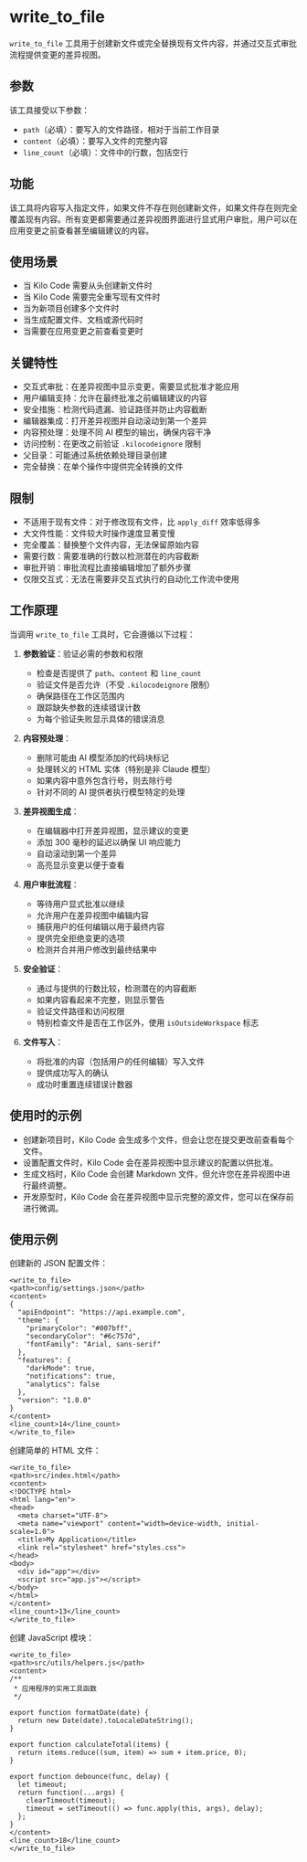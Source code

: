 # write_to_file

`write_to_file` 工具用于创建新文件或完全替换现有文件内容，并通过交互式审批流程提供变更的差异视图。

## 参数

该工具接受以下参数：

- `path`（必填）：要写入的文件路径，相对于当前工作目录
- `content`（必填）：要写入文件的完整内容
- `line_count`（必填）：文件中的行数，包括空行

## 功能

该工具将内容写入指定文件，如果文件不存在则创建新文件，如果文件存在则完全覆盖现有内容。所有变更都需要通过差异视图界面进行显式用户审批，用户可以在应用变更之前查看甚至编辑建议的内容。

## 使用场景

- 当 Kilo Code 需要从头创建新文件时
- 当 Kilo Code 需要完全重写现有文件时
- 当为新项目创建多个文件时
- 当生成配置文件、文档或源代码时
- 当需要在应用变更之前查看变更时

## 关键特性

- 交互式审批：在差异视图中显示变更，需要显式批准才能应用
- 用户编辑支持：允许在最终批准之前编辑建议的内容
- 安全措施：检测代码遗漏、验证路径并防止内容截断
- 编辑器集成：打开差异视图并自动滚动到第一个差异
- 内容预处理：处理不同 AI 模型的输出，确保内容干净
- 访问控制：在更改之前验证 `.kilocodeignore` 限制
- 父目录：可能通过系统依赖处理目录创建
- 完全替换：在单个操作中提供完全转换的文件

## 限制

- 不适用于现有文件：对于修改现有文件，比 `apply_diff` 效率低得多
- 大文件性能：文件较大时操作速度显著变慢
- 完全覆盖：替换整个文件内容，无法保留原始内容
- 需要行数：需要准确的行数以检测潜在的内容截断
- 审批开销：审批流程比直接编辑增加了额外步骤
- 仅限交互式：无法在需要非交互式执行的自动化工作流中使用

## 工作原理

当调用 `write_to_file` 工具时，它会遵循以下过程：

1. **参数验证**：验证必需的参数和权限
   - 检查是否提供了 `path`、`content` 和 `line_count`
   - 验证文件是否允许（不受 `.kilocodeignore` 限制）
   - 确保路径在工作区范围内
   - 跟踪缺失参数的连续错误计数
   - 为每个验证失败显示具体的错误消息

2. **内容预处理**：
   - 删除可能由 AI 模型添加的代码块标记
   - 处理转义的 HTML 实体（特别是非 Claude 模型）
   - 如果内容中意外包含行号，则去除行号
   - 针对不同的 AI 提供者执行模型特定的处理

3. **差异视图生成**：
   - 在编辑器中打开差异视图，显示建议的变更
   - 添加 300 毫秒的延迟以确保 UI 响应能力
   - 自动滚动到第一个差异
   - 高亮显示变更以便于查看

4. **用户审批流程**：
   - 等待用户显式批准以继续
   - 允许用户在差异视图中编辑内容
   - 捕获用户的任何编辑以用于最终内容
   - 提供完全拒绝变更的选项
   - 检测并合并用户修改到最终结果中

5. **安全验证**：
   - 通过与提供的行数比较，检测潜在的内容截断
   - 如果内容看起来不完整，则显示警告
   - 验证文件路径和访问权限
   - 特别检查文件是否在工作区外，使用 `isOutsideWorkspace` 标志

6. **文件写入**：
   - 将批准的内容（包括用户的任何编辑）写入文件
   - 提供成功写入的确认
   - 成功时重置连续错误计数器

## 使用时的示例  

- 创建新项目时，Kilo Code 会生成多个文件，但会让您在提交更改前查看每个文件。  
- 设置配置文件时，Kilo Code 会在差异视图中显示建议的配置以供批准。  
- 生成文档时，Kilo Code 会创建 Markdown 文件，但允许您在差异视图中进行最终调整。  
- 开发原型时，Kilo Code 会在差异视图中显示完整的源文件，您可以在保存前进行微调。  

## 使用示例  

创建新的 JSON 配置文件：  
```  
<write_to_file>  
<path>config/settings.json</path>  
<content>  
{  
  "apiEndpoint": "https://api.example.com",  
  "theme": {  
    "primaryColor": "#007bff",  
    "secondaryColor": "#6c757d",  
    "fontFamily": "Arial, sans-serif"  
  },  
  "features": {  
    "darkMode": true,  
    "notifications": true,  
    "analytics": false  
  },  
  "version": "1.0.0"  
}  
</content>  
<line_count>14</line_count>  
</write_to_file>  
```  

创建简单的 HTML 文件：  
```  
<write_to_file>  
<path>src/index.html</path>  
<content>  
<!DOCTYPE html>  
<html lang="en">  
<head>  
  <meta charset="UTF-8">  
  <meta name="viewport" content="width=device-width, initial-scale=1.0">  
  <title>My Application</title>  
  <link rel="stylesheet" href="styles.css">  
</head>  
<body>  
  <div id="app"></div>  
  <script src="app.js"></script>  
</body>  
</html>  
</content>  
<line_count>13</line_count>  
</write_to_file>  
```  

创建 JavaScript 模块：  
```  
<write_to_file>  
<path>src/utils/helpers.js</path>  
<content>  
/**  
 * 应用程序的实用工具函数  
 */  

export function formatDate(date) {  
  return new Date(date).toLocaleDateString();  
}  

export function calculateTotal(items) {  
  return items.reduce((sum, item) => sum + item.price, 0);  
}  

export function debounce(func, delay) {  
  let timeout;  
  return function(...args) {  
    clearTimeout(timeout);  
    timeout = setTimeout(() => func.apply(this, args), delay);  
  };  
}  
</content>  
<line_count>18</line_count>  
</write_to_file>  
```
